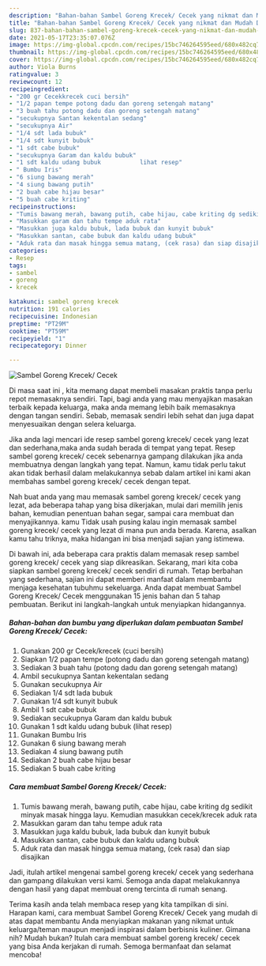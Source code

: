 ```yaml
---
description: "Bahan-bahan Sambel Goreng Krecek/ Cecek yang nikmat dan Mudah Dibuat"
title: "Bahan-bahan Sambel Goreng Krecek/ Cecek yang nikmat dan Mudah Dibuat"
slug: 837-bahan-bahan-sambel-goreng-krecek-cecek-yang-nikmat-dan-mudah-dibuat
date: 2021-05-17T23:35:07.076Z
image: https://img-global.cpcdn.com/recipes/15bc746264595eed/680x482cq70/sambel-goreng-krecek-cecek-foto-resep-utama.jpg
thumbnail: https://img-global.cpcdn.com/recipes/15bc746264595eed/680x482cq70/sambel-goreng-krecek-cecek-foto-resep-utama.jpg
cover: https://img-global.cpcdn.com/recipes/15bc746264595eed/680x482cq70/sambel-goreng-krecek-cecek-foto-resep-utama.jpg
author: Viola Burns
ratingvalue: 3
reviewcount: 12
recipeingredient:
- "200 gr Cecekkrecek cuci bersih"
- "1/2 papan tempe potong dadu dan goreng setengah matang"
- "3 buah tahu potong dadu dan goreng setengah matang"
- "secukupnya Santan kekentalan sedang"
- "secukupnya Air"
- "1/4 sdt lada bubuk"
- "1/4 sdt kunyit bubuk"
- "1 sdt cabe bubuk"
- "secukupnya Garam dan kaldu bubuk"
- "1 sdt kaldu udang bubuk           lihat resep"
- " Bumbu Iris"
- "6 siung bawang merah"
- "4 siung bawang putih"
- "2 buah cabe hijau besar"
- "5 buah cabe kriting"
recipeinstructions:
- "Tumis bawang merah, bawang putih, cabe hijau, cabe kriting dg sedikit minyak masak hingga layu. Kemudian masukkan cecek/krecek aduk rata"
- "Masukkan garam dan tahu tempe aduk rata"
- "Masukkan juga kaldu bubuk, lada bubuk dan kunyit bubuk"
- "Masukkan santan, cabe bubuk dan kaldu udang bubuk"
- "Aduk rata dan masak hingga semua matang, (cek rasa) dan siap disajikan"
categories:
- Resep
tags:
- sambel
- goreng
- krecek

katakunci: sambel goreng krecek 
nutrition: 191 calories
recipecuisine: Indonesian
preptime: "PT29M"
cooktime: "PT59M"
recipeyield: "1"
recipecategory: Dinner

---
```



![Sambel Goreng Krecek/ Cecek](https://img-global.cpcdn.com/recipes/15bc746264595eed/680x482cq70/sambel-goreng-krecek-cecek-foto-resep-utama.jpg)

Di masa  saat ini , kita memang dapat membeli masakan praktis tanpa perlu repot memasaknya sendiri. Tapi, bagi anda yang mau menyajikan masakan terbaik kepada keluarga, maka anda memang lebih baik memasaknya dengan tangan sendiri. Sebab, memasak sendiri lebih sehat dan juga dapat menyesuaikan dengan selera keluarga.

Jika anda lagi mencari ide resep sambel goreng krecek/ cecek yang lezat dan sederhana,maka anda sudah berada di tempat yang tepat. Resep sambel goreng krecek/ cecek  sebenarnya gampang dilakukan jika anda membuatnya dengan langkah yang tepat. Namun, kamu tidak perlu takut akan tidak berhasil dalam melakukannya 
sebab dalam artikel ini kami akan membahas sambel goreng krecek/ cecek dengan tepat.  



Nah buat anda yang mau memasak sambel goreng krecek/ cecek yang lezat, ada beberapa tahap yang bisa dikerjakan, mulai dari memilih jenis bahan, kemudian penentuan bahan segar, sampai cara membuat dan menyajikannya. kamu Tidak usah pusing kalau ingin memasak sambel goreng krecek/ cecek yang lezat di mana pun anda berada. Karena, asalkan kamu  tahu triknya, maka hidangan ini bisa menjadi sajian yang istimewa.

Di bawah ini, ada beberapa cara praktis  dalam memasak resep sambel goreng krecek/ cecek yang siap dikreasikan. Sekarang, mari kita coba siapkan sambel goreng krecek/ cecek sendiri di rumah. Tetap berbahan yang sederhana, sajian ini dapat memberi manfaat dalam membantu menjaga kesehatan tubuhmu sekeluarga. Anda dapat membuat Sambel Goreng Krecek/ Cecek menggunakan 15 jenis bahan dan 5 tahap pembuatan. Berikut ini langkah-langkah untuk menyiapkan hidangannya.

<!--inarticleads1-->

##### Bahan-bahan dan bumbu yang diperlukan dalam pembuatan Sambel Goreng Krecek/ Cecek:

1. Gunakan 200 gr Cecek/krecek (cuci bersih)
1. Siapkan 1/2 papan tempe (potong dadu dan goreng setengah matang)
1. Sediakan 3 buah tahu (potong dadu dan goreng setengah matang)
1. Ambil secukupnya Santan kekentalan sedang
1. Gunakan secukupnya Air
1. Sediakan 1/4 sdt lada bubuk
1. Gunakan 1/4 sdt kunyit bubuk
1. Ambil 1 sdt cabe bubuk
1. Sediakan secukupnya Garam dan kaldu bubuk
1. Gunakan 1 sdt kaldu udang bubuk           (lihat resep)
1. Gunakan  Bumbu Iris
1. Gunakan 6 siung bawang merah
1. Sediakan 4 siung bawang putih
1. Sediakan 2 buah cabe hijau besar
1. Sediakan 5 buah cabe kriting




<!--inarticleads2-->

##### Cara membuat Sambel Goreng Krecek/ Cecek:

1. Tumis bawang merah, bawang putih, cabe hijau, cabe kriting dg sedikit minyak masak hingga layu. Kemudian masukkan cecek/krecek aduk rata
1. Masukkan garam dan tahu tempe aduk rata
1. Masukkan juga kaldu bubuk, lada bubuk dan kunyit bubuk
1. Masukkan santan, cabe bubuk dan kaldu udang bubuk
1. Aduk rata dan masak hingga semua matang, (cek rasa) dan siap disajikan




Jadi, itulah artikel mengenai  sambel goreng krecek/ cecek  yang sederhana dan gampang dilakukan versi kami. Semoga anda dapat melakukannya dengan hasil yang dapat membuat oreng tercinta di rumah senang. 

Terima kasih anda telah membaca resep yang kita tampilkan di sini. Harapan kami, cara membuat  Sambel Goreng Krecek/ Cecek yang mudah di atas dapat membantu Anda menyiapkan makanan yang nikmat untuk keluarga/teman maupun menjadi inspirasi dalam berbisnis kuliner. Gimana nih? Mudah bukan? Itulah cara membuat sambel goreng krecek/ cecek yang bisa Anda kerjakan di rumah. Semoga bermanfaat dan selamat mencoba!

